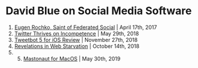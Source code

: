 # David Blue on Social Media Software
1. [Eugen Rochko, Saint of Federated Social](https://bilge.world/eugen-rochko-interview) | April 17th, 2017
2. [Twitter Thrives on Incompetence](https://bilge.world/twitter-lists) | May 29th, 2018
3. [Tweetbot 5 for iOS Review](https://bilge.world/tweetbot-5-ios-review) | November 27th, 2018
4. [Revelations in Web Starvation](https://bilge.world/bad-connection-insights) | October 14th, 2018
5. 5. [Mastonaut for MacOS](https://bilge.world/mastonaut-for-macos) | May 30th, 2019
